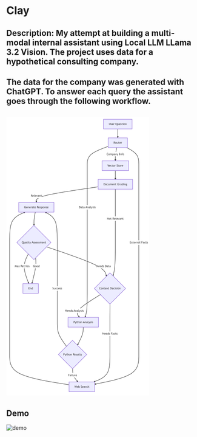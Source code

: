 # Clay

## Description: My attempt at building a multi-modal internal assistant using Local LLM LLama 3.2 Vision. The project uses data for a hypothetical consulting company. 
## The data for the company was generated with ChatGPT. To answer each query the assistant goes through the following workflow.  
## ![Workflow](workflow.png)

## Demo
![demo](demo.gif)
